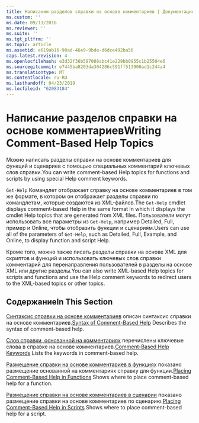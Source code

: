 ```yaml
---
title: Написании разделов справки на основе комментариев | Документация Майкрософт
ms.custom: ''
ms.date: 09/13/2016
ms.reviewer: ''
ms.suite: ''
ms.tgt_pltfrm: ''
ms.topic: article
ms.assetid: e619ab16-90ad-46e9-9bde-d6dce492ba56
caps.latest.revision: 4
ms.openlocfilehash: e3d32f36b597088abc41e229bb0955c1b25504e6
ms.sourcegitcommit: e7445ba8203da304286c591ff513900ad1c244a4
ms.translationtype: MT
ms.contentlocale: ru-RU
ms.lasthandoff: 04/23/2019
ms.locfileid: "62083184"
---
```

# <a name="writing-comment-based-help-topics"></a><span data-ttu-id="24c76-102">Написание разделов справки на основе комментариев</span><span class="sxs-lookup"><span data-stu-id="24c76-102">Writing Comment-Based Help Topics</span></span>

<span data-ttu-id="24c76-103">Можно написать разделы справки на основе комментариев для функций и сценариев с помощью специальных комментарий ключевых слов справки.</span><span class="sxs-lookup"><span data-stu-id="24c76-103">You can write comment-based Help topics for functions and scripts by using special Help comment keywords.</span></span>

 <span data-ttu-id="24c76-104">`Get-Help` Командлет отображает справку на основе комментариев в том же формате, в котором он отображает разделы справки по командлетам, которые создаются из XML-файлов.</span><span class="sxs-lookup"><span data-stu-id="24c76-104">The `Get-Help` cmdlet displays comment-based Help in the same format in which it displays the cmdlet Help topics that are generated from XML files.</span></span> <span data-ttu-id="24c76-105">Пользователи могут использовать все параметры из `Get-Help`, например Detailed, Full, пример и Online, чтобы отобразить функции и сценариям.</span><span class="sxs-lookup"><span data-stu-id="24c76-105">Users can use all of the parameters of `Get-Help`, such as Detailed, Full, Example, and Online, to display function and script Help.</span></span>

 <span data-ttu-id="24c76-106">Кроме того, можно также писать разделы справки на основе XML для скриптов и функций и использовать ключевых слов справки комментарий для перенаправления пользователей в разделы на основе XML или другие разделы.</span><span class="sxs-lookup"><span data-stu-id="24c76-106">You can also write XML-based Help topics for scripts and functions and use the Help comment keywords to redirect users to the XML-based topics or other topics.</span></span>

## <a name="in-this-section"></a><span data-ttu-id="24c76-107">Содержание</span><span class="sxs-lookup"><span data-stu-id="24c76-107">In This Section</span></span>

 <span data-ttu-id="24c76-108">[Синтаксис справки на основе комментариев](./syntax-of-comment-based-help.md) описан синтаксис справки на основе комментариев.</span><span class="sxs-lookup"><span data-stu-id="24c76-108">[Syntax of Comment-Based Help](./syntax-of-comment-based-help.md) Describes the syntax of comment-based help.</span></span>

 <span data-ttu-id="24c76-109">[Слов справки, основанной на комментариях](./comment-based-help-keywords.md) перечислены ключевые слова в справке на основе комментариев.</span><span class="sxs-lookup"><span data-stu-id="24c76-109">[Comment-Based Help Keywords](./comment-based-help-keywords.md) Lists the keywords in comment-based help.</span></span>

 <span data-ttu-id="24c76-110">[Размещение справки на основе комментариев в функциях](./placing-comment-based-help-in-functions.md) показано размещение основанной на комментариях справку для функции.</span><span class="sxs-lookup"><span data-stu-id="24c76-110">[Placing Comment-Based Help in Functions](./placing-comment-based-help-in-functions.md) Shows where to place comment-based help for a function.</span></span>

 <span data-ttu-id="24c76-111">[Размещение справки на основе комментариев в сценарии](./placing-comment-based-help-in-scripts.md) показано размещение справки на основе комментариев по сценарию.</span><span class="sxs-lookup"><span data-stu-id="24c76-111">[Placing Comment-Based Help in Scripts](./placing-comment-based-help-in-scripts.md) Shows where to place comment-based help for a script.</span></span>